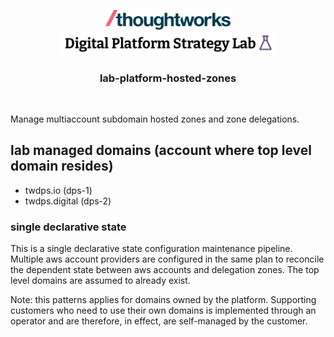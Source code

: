 <div align="center">
	<p>
		<img alt="Thoughtworks Logo" src="https://raw.githubusercontent.com/ThoughtWorks-DPS/static/master/thoughtworks_flamingo_wave.png?sanitize=true" width=200 />
    <br />
		<img alt="DPS Title" src="https://raw.githubusercontent.com/ThoughtWorks-DPS/static/master/dps_lab_title.png?sanitize=true" width=350/>
	</p>
  <h3>lab-platform-hosted-zones</h3>
</div>
<br />

Manage multiaccount subdomain hosted zones and zone delegations.  

## lab managed domains (account where top level domain resides)

* twdps.io (dps-1)  
* twdps.digital (dps-2)  

### single declarative state

This is a single declarative state configuration maintenance pipeline. Multiple aws account providers are configured in the same plan to reconcile the dependent state between aws accounts and delegation zones. The top level domains are assumed to already exist.  

Note: this patterns applies for domains owned by the platform. Supporting customers who need to use their own domains is implemented through an operator and are therefore, in effect, are self-managed by the customer. 
